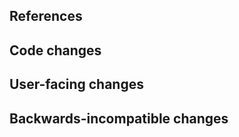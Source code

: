 <!--
Thanks for contributing to JupyterLab!
Please fill out the following items to submit a pull request.
See the contributing guidelines for more information:
https://github.com/ElixirNote/elixirnote/blob/main/CONTRIBUTING.md
-->

## References

<!-- Note issue numbers this pull request addresses (should be at least one, see contributing guidelines above). -->

<!-- Note any other pull requests that address this issue and how this pull request is different. -->

## Code changes

<!-- Describe the code changes and how they address the issue. -->

## User-facing changes

<!-- Describe any visual or user interaction changes and how they address the issue. -->

<!-- For visual changes, include before and after screenshots here. -->

## Backwards-incompatible changes

<!-- Describe any backwards-incompatible changes to JupyterLab public APIs. -->
